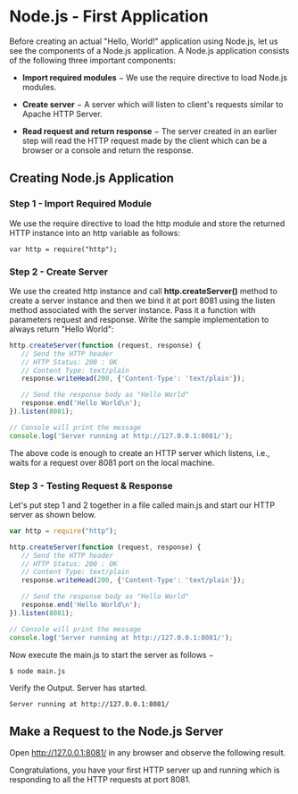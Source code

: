 # Node.js - First Application

Before creating an actual "Hello, World!" application using Node.js, let us see the components of a Node.js application. A Node.js application consists of the following three important components:

* **Import required modules** − We use the require directive to load Node.js modules.

* **Create server** − A server which will listen to client's requests similar to Apache HTTP Server.

* **Read request and return response** − The server created in an earlier step will read the HTTP request made by the client which can be a browser or a console and return the response.

## Creating Node.js Application
### Step 1 - Import Required Module
We use the require directive to load the http module and store the returned HTTP instance into an http variable as follows:
```
var http = require("http");
```

### Step 2 - Create Server
We use the created http instance and call **http.createServer()** method to create a server instance and then we bind it at port 8081 using the listen method associated with the server instance. Pass it a function with parameters request and response. Write the sample implementation to always return "Hello World":
```javascript
http.createServer(function (request, response) {
   // Send the HTTP header
   // HTTP Status: 200 : OK
   // Content Type: text/plain
   response.writeHead(200, {'Content-Type': 'text/plain'});

   // Send the response body as "Hello World"
   response.end('Hello World\n');
}).listen(8081);

// Console will print the message
console.log('Server running at http://127.0.0.1:8081/');
```
The above code is enough to create an HTTP server which listens, i.e., waits for a request over 8081 port on the local machine.

### Step 3 - Testing Request & Response
Let's put step 1 and 2 together in a file called main.js and start our HTTP server as shown below.
```javascript
var http = require("http");

http.createServer(function (request, response) {
   // Send the HTTP header
   // HTTP Status: 200 : OK
   // Content Type: text/plain
   response.writeHead(200, {'Content-Type': 'text/plain'});

   // Send the response body as "Hello World"
   response.end('Hello World\n');
}).listen(8081);

// Console will print the message
console.log('Server running at http://127.0.0.1:8081/');
```

Now execute the main.js to start the server as follows −

```
$ node main.js
```

Verify the Output. Server has started.
```
Server running at http://127.0.0.1:8081/
```

## Make a Request to the Node.js Server
Open http://127.0.0.1:8081/ in any browser and observe the following result.

Congratulations, you have your first HTTP server up and running which is responding to all the HTTP requests at port 8081.
